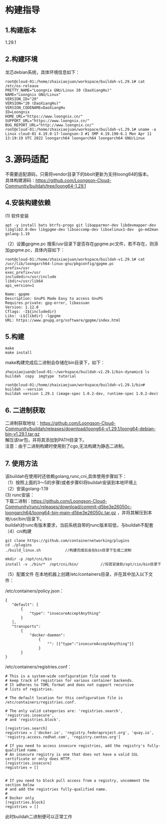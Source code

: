 # 构建指导
## 1.构建版本
1.29.1

## 2.构建环境
龙芯debian系统，具体环境信息如下：
```
root@cloud-01:/home/zhaixiaojuan/workspace/buildah-v1.29.1# cat /etc/os-release 
PRETTY_NAME="Loongnix GNU/Linux 20 (DaoXiangHu)"
NAME="Loongnix GNU/Linux"
VERSION_ID="20"
VERSION="20 (DaoXiangHu)"
VERSION_CODENAME=DaoXiangHu
ID=Loongnix
HOME_URL="https://www.loongnix.cn/"
SUPPORT_URL="https://www.loongnix.cn/"
BUG_REPORT_URL="http://www.loongnix.cn/"
root@cloud-01:/home/zhaixiaojuan/workspace/buildah-v1.29.1# uname -a
Linux cloud-01 4.19.0-17-loongson-3 #1 SMP 4.19.190-6.1 Mon Apr 11 13:19:19 UTC 2022 loongarch64 loongarch64 loongarch64 GNU/Linux
```

# 3.源码适配
不需要适配源码，只需将vendor目录下的bbolt更新为支持loong64的版本。       
具体构建源码：https://github.com/Loongson-Cloud-Community/buildah/tree/loong64-1.29.1 

## 4.安装构建依赖
(1) 软件安装
``` 
apt -y install bats btrfs-progs git libapparmor-dev libdevmapper-dev libglib2.0-dev libgpgme-dev libseccomp-dev libselinux1-dev  go-md2man golang-1.19
```
（2）设置gpgme.pc
搜索/usr目录下是否存在gpgme.pc文件，若不存在，则添加gpgme.pc，具体内容如下：
```
root@cloud-01:/home/zhaixiaojuan/workspace/buildah-v1.29.1# cat /usr/lib/loongarch64-linux-gnu/pkgconfig/gpgme.pc
prefix=/usr
exec_prefix=/usr
includedir=/usr/include
libdir=/usr/lib64
api_version=1

Name: gpgme
Description: GnuPG Made Easy to access GnuPG
Requires.private: gpg-error, libassuan
Version: 1.12.0
Cflags: -I${includedir}
Libs: -L${libdir} -lgpgme
URL: https://www.gnupg.org/software/gpgme/index.html
```

## 5.构建
```
make
make install
```
make构建完成后二进制会存储在bin目录下，如下：
```
zhaixiaojuan@cloud-01:~/workspace/buildah-v1.29.1/bin-dynamic$ ls
buildah  copy  imgtype  tutorial
```

```
root@cloud-01:/home/zhaixiaojuan/workspace/buildah-v1.29.1/bin# buildah --version
buildah version 1.29.1 (image-spec 1.0.2-dev, runtime-spec 1.0.2-dev)
```

## 6. 二进制获取
二进制获取地址：https://github.com/Loongson-Cloud-Community/buildah/releases/download/loong64-v1.29.1/loong64-debian-bin-v1.29.1.tar.gz  
解压该tar包，并将其添加到PATH目录下。      
注意：由于二进制构建时使用到了cgo,无法构建为静态二进制。   

## 7. 使用方法
该buildah在使用时还依赖golang,runc,cni,具体使用步骤如下：       
（1）按照上面的3～5的步骤(或者步骤6)将buildah安装到本地环境上       
（2）安装golang-1.19      
 (3) runc安装：     
 下载二进制：https://github.com/Loongson-Cloud-Community/runc/releases/download/commit-d5be3e26050c-loongarch64/loong64-bin-main-d5be3e26050c.tar.gz  ，并将其解压到本地/usr/bin/目录下。    
 buildah对runc有版本要求，当前系统自带的runc版本较低，与buildah不配套
 （4）cni构建
 ```
 git clone https://github.com/containernetworking/plugins    
 cd ./plugins
 ./build_linux.sh           //构建完成后会在bin目录下生成二进制
 ```
 ```
 mkdir -p /opt/cni/bin
 install -v ./bin/*  /opt/cni/bin/          //将其安装到/opt/cin/bin目录下
 ```
 （5）配置文件
 在本地机器上创建/etc/containers目录，并在其中加入以下文件：

 /etc/containers/policy.json：
 ```
 {
    "default": [
        {
            "type": "insecureAcceptAnything"
        }
    ],
    "transports":
        {
            "docker-daemon":
                {
                    "": [{"type":"insecureAcceptAnything"}]
                }
        }
}
 ```
 
 
 /etc/containers/registries.conf：
 ```
 # This is a system-wide configuration file used to
# keep track of registries for various container backends.
# It adheres to TOML format and does not support recursive
# lists of registries.

# The default location for this configuration file is /etc/containers/registries.conf.

# The only valid categories are: 'registries.search', 'registries.insecure',
# and 'registries.block'.

[registries.search]
registries = ['docker.io', 'registry.fedoraproject.org', 'quay.io', 'registry.access.redhat.com', 'registry.centos.org']

# If you need to access insecure registries, add the registry's fully-qualified name.
# An insecure registry is one that does not have a valid SSL certificate or only does HTTP.
[registries.insecure]
registries = []


# If you need to block pull access from a registry, uncomment the section below
# and add the registries fully-qualified name.
#
# Docker only
[registries.block]
registries = []
 ```
  
 此时buildah二进制便可以正常工作
  


